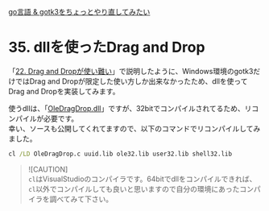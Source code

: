 [go言語 & gotk3をちょっとやり直してみたい](../../README.md#go%E8%A8%80%E8%AA%9Egotk3%E3%82%92%E3%81%A1%E3%82%87%E3%81%A3%E3%81%A8%E3%82%84%E3%82%8A%E7%9B%B4%E3%81%97%E3%81%A6%E3%81%BF%E3%81%9F%E3%81%84)  

# 35. dllを使ったDrag and Drop  

「[22. Drag and Dropが使い難い](../22/README.md)」で説明したように、Windows環境のgotk3だけではDrag and Dropが限定した使い方しか出来なかったため、dllを使ってDrag and Dropを実装してみます。  

使うdllは、「[OleDragDrop.dll](https://www.vector.co.jp/soft/win95/prog/se240117.html)」ですが、32bitでコンパイルされてるため、リコンパイルが必要です。  
幸い、ソースも公開してくれてますので、以下のコマンドでリコンパイルしてみました。  

```bat
cl /LD OleDragDrop.c uuid.lib ole32.lib user32.lib shell32.lib
```

> ![CAUTION]  
> `cl`はVisualStudioのコンパイラです。64bitでdllをコンパイルできれば、`cl`以外でコンパイルしても良いと思いますので自分の環境にあったコンパイラを調べてみて下さい。 

